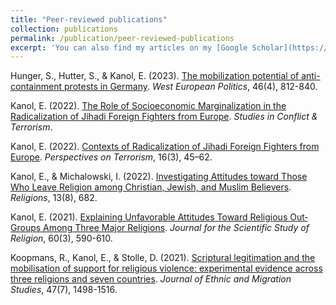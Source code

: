 ```yaml
---
title: "Peer-reviewed publications"
collection: publications
permalink: /publication/peer-reviewed-publications
excerpt: 'You can also find my articles on my [Google Scholar](https://scholar.google.com/citations?hl=en&user=MFvXV1sAAAAJ) profile.'
---
```


Hunger, S., Hutter, S., & Kanol, E. (2023). [The mobilization potential of anti-containment protests in Germany](https://www.tandfonline.com/doi/full/10.1080/01402382.2023.2166728). _West European Politics_, 46(4), 812-840.

Kanol, E. (2022). [The Role of Socioeconomic Marginalization in the Radicalization of Jihadi Foreign Fighters from Europe](https://www.tandfonline.com/doi/full/10.1080/1057610X.2022.2153504). _Studies in Conflict & Terrorism_. 

Kanol, E. (2022). [Contexts of Radicalization of Jihadi Foreign Fighters from Europe](https://www.jstor.org/stable/27140393). _Perspectives on Terrorism_, 16(3), 45–62.

Kanol, E., & Michalowski, I. (2022). [Investigating Attitudes toward Those Who Leave Religion among Christian, Jewish, and Muslim Believers](https://www.mdpi.com/2077-1444/13/8/682). _Religions_, 13(8), 682.

Kanol, E. (2021). [Explaining Unfavorable Attitudes Toward Religious Out‐Groups Among Three Major Religions](https://onlinelibrary.wiley.com/doi/full/10.1111/jssr.12725). _Journal for the Scientific Study of Religion_, 60(3), 590-610.

Koopmans, R., Kanol, E., & Stolle, D. (2021). [Scriptural legitimation and the mobilisation of support for religious violence: experimental evidence across three religions and seven countries](https://www.tandfonline.com/doi/full/10.1080/1369183X.2020.1822158). _Journal of Ethnic and Migration Studies_, 47(7), 1498-1516.
